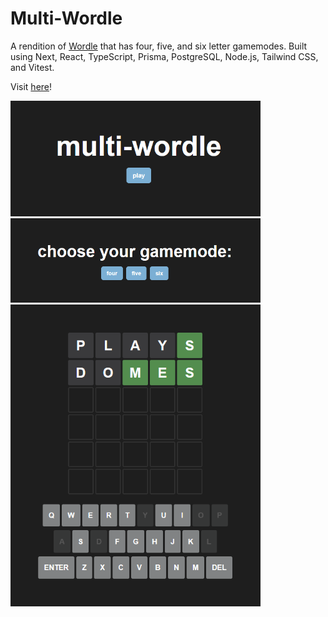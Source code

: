 # Multi-Wordle

A rendition of [Wordle](https://www.nytimes.com/games/wordle/index.html) that has four, five, and six letter gamemodes. Built using Next, React, TypeScript, Prisma, PostgreSQL, Node.js, Tailwind CSS, and Vitest.

Visit [here](https://multi-wordle.vercel.app/)!

<img src="assets/menu.png" width="400" >
<img src="assets/gamemode.png" width="400" >
<img src="assets/gameplay.png" width="400" >